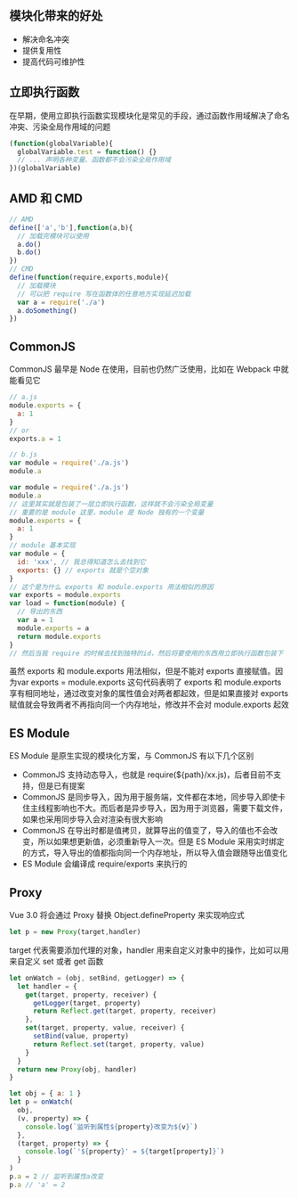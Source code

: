 <!--
 * @Author: 黄遥
 * @Date: 2020-05-16 14:09:59
 * @LastEditors: 黄遥
 * @LastEditTime: 2020-05-16 15:19:10
 * @Description: file content
--> 
## 模块化带来的好处
- 解决命名冲突
- 提供复用性
- 提高代码可维护性

## 立即执行函数
在早期，使用立即执行函数实现模块化是常见的手段，通过函数作用域解决了命名冲突、污染全局作用域的问题
```javascript
(function(globalVariable){
  globalVariable.test = function() {}
  // ... 声明各种变量、函数都不会污染全局作用域
})(globalVariable)
```

## AMD 和 CMD
```javascript
// AMD
define(['a','b'],function(a,b){
  // 加载完模块可以使用
  a.do()
  b.do()
})
// CMD
define(function(require,exports,module){
  // 加载模块
  // 可以把 require 写在函数体的任意地方实现延迟加载
  var a = require('./a')
  a.doSomething()
})
```

## CommonJS
CommonJS 最早是 Node 在使用，目前也仍然广泛使用，比如在 Webpack 中就能看见它
```javascript
// a.js
module.exports = {
  a: 1
}
// or
exports.a = 1

// b.js
var module = require('./a.js')
module.a
```

```javascript
var module = require('./a.js')
module.a
// 这里其实就是包装了一层立即执行函数，这样就不会污染全局变量
// 重要的是 module 这里，module 是 Node 独有的一个变量
module.exports = {
  a: 1
}
// module 基本实现
var module = {
  id: 'xxx', // 我总得知道怎么去找到它
  exports: {} // exports 就是个空对象
}
// 这个是为什么 exports 和 module.exports 用法相似的原因
var exports = module.exports
var load = function(module) {
  // 导出的东西
  var a = 1
  module.exports = a
  return module.exports
}
// 然后当我 require 的时候去找到独特的id，然后将要使用的东西用立即执行函数包装下
```
虽然 exports 和 module.exports 用法相似，但是不能对 exports 直接赋值。因为var exports = module.exports 这句代码表明了 exports 和 module.exports 享有相同地址，通过改变对象的属性值会对两者都起效，但是如果直接对 exports 赋值就会导致两者不再指向同一个内存地址，修改并不会对 module.exports 起效

## ES Module
ES Module 是原生实现的模块化方案，与 CommonJS 有以下几个区别
- CommonJS 支持动态导入，也就是 require(${path}/xx.js)，后者目前不支持，但是已有提案
- CommonJS 是同步导入，因为用于服务端，文件都在本地，同步导入即使卡住主线程影响也不大。而后者是异步导入，因为用于浏览器，需要下载文件，如果也采用同步导入会对渲染有很大影响
- CommonJS 在导出时都是值拷贝，就算导出的值变了，导入的值也不会改变，所以如果想更新值，必须重新导入一次。但是 ES Module 采用实时绑定的方式，导入导出的值都指向同一个内存地址，所以导入值会跟随导出值变化
- ES Module 会编译成 require/exports 来执行的

## Proxy
Vue 3.0 将会通过 Proxy 替换 Object.defineProperty 来实现响应式
```javascript
let p = new Proxy(target,handler)
```
target 代表需要添加代理的对象，handler 用来自定义对象中的操作，比如可以用来自定义 set 或者 get 函数
```javascript
let onWatch = (obj, setBind, getLogger) => {
  let handler = {
    get(target, property, receiver) {
      getLogger(target, property)
      return Reflect.get(target, property, receiver)
    },
    set(target, property, value, receiver) {
      setBind(value, property)
      return Reflect.set(target, property, value)
    }
  }
  return new Proxy(obj, handler)
}

let obj = { a: 1 }
let p = onWatch(
  obj,
  (v, property) => {
    console.log(`监听到属性${property}改变为${v}`)
  },
  (target, property) => {
    console.log(`'${property}' = ${target[property]}`)
  }
)
p.a = 2 // 监听到属性a改变
p.a // 'a' = 2
```

